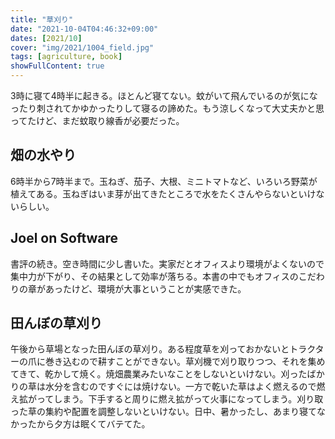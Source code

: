 ```yaml
---
title: "草刈り"
date: "2021-10-04T04:46:32+09:00"
dates: [2021/10]
cover: "img/2021/1004_field.jpg"
tags: [agriculture, book]
showFullContent: true
---
```


3時に寝て4時半に起きる。ほとんど寝てない。蚊がいて飛んでいるのが気になったり刺されてかゆかったりして寝るの諦めた。もう涼しくなって大丈夫かと思ってたけど、まだ蚊取り線香が必要だった。

## 畑の水やり

6時半から7時半まで。玉ねぎ、茄子、大根、ミニトマトなど、いろいろ野菜が植えてある。玉ねぎはいま芽が出てきたところで水をたくさんやらないといけないらしい。

## Joel on Software

書評の続き。空き時間に少し書いた。実家だとオフィスより環境がよくないので集中力が下がり、その結果として効率が落ちる。本書の中でもオフィスのこだわりの章があったけど、環境が大事ということが実感できた。

## 田んぼの草刈り

午後から草場となった田んぼの草刈り。ある程度草を刈っておかないとトラクターの爪に巻き込むので耕すことができない。草刈機で刈り取りつつ、それを集めてきて、乾かして焼く。焼畑農業みたいなことをしないといけない。刈ったばかりの草は水分を含むのですぐには焼けない。一方で乾いた草はよく燃えるので燃え拡がってしまう。下手すると周りに燃え拡がって火事になってしまう。刈り取った草の集約や配置を調整しないといけない。日中、暑かったし、あまり寝てなかったから夕方は眠くてバテてた。
